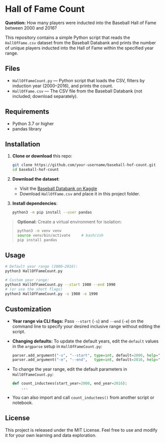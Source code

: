# Hall of Fame Count

**Question:** How many players were inducted into the Baseball Hall of Fame between 2000 and 2016?

This repository contains a simple Python script that reads the `HallOfFame.csv` dataset from the Baseball Databank and prints the number of unique players inducted into the Hall of Fame within the specified year range.

## Files

* `HallOfFameCount.py` — Python script that loads the CSV, filters by induction year (2000–2016), and prints the count.
* `HallOfFame.csv` — The CSV file from the Baseball Databank (not included; download separately).

## Requirements

* Python 3.7 or higher
* pandas library

## Installation

1. **Clone or download** this repo:

   ```bash
   git clone https://github.com/your-username/baseball-hof-count.git
   cd baseball-hof-count
   ```

2. **Download the dataset**:

   * Visit the [Baseball Databank on Kaggle](https://www.kaggle.com/datasets/open-source-sports/baseball-databank?select=HallOfFame.csv)
   * Download `HallOfFame.csv` and place it in this project folder.

3. **Install dependencies**:

   ```bash
   python3 -m pip install --user pandas
   ```

> **Optional:** Create a virtual environment for isolation:
>
> ```bash
> python3 -m venv venv
> source venv/bin/activate     # bash/zsh
> pip install pandas
> ```

## Usage

```bash
# Default year range (2000–2016):
python3 HallOfFameCount.py

# Custom year range:
python3 HallOfFameCount.py --start 1980 --end 1990
# (or use the short flags)
python3 HallOfFameCount.py -s 1980 -e 1990
```

## Customization

* **Year range via CLI flags:** Pass `--start` (`-s`) and `--end` (`-e`) on the command line to specify your desired inclusive range without editing the script.

* **Changing defaults:** To update the default years, edit the `default` values in the `argparse` setup in `HallOfFameCount.py`:

  ```python
  parser.add_argument("-s", "--start", type=int, default=2000, help="Start year (inclusive).")
  parser.add_argument("-e", "--end",   type=int, default=2016, help="End year (inclusive).")
  ```

* To change the year range, edit the default parameters in `HallOfFameCount.py`:

  ```python
  def count_inductees(start_year=2000, end_year=2016):
      ...
  ```

* You can also import and call `count_inductees()` from another script or notebook.

## License

This project is released under the MIT License. Feel free to use and modify it for your own learning and data exploration.
